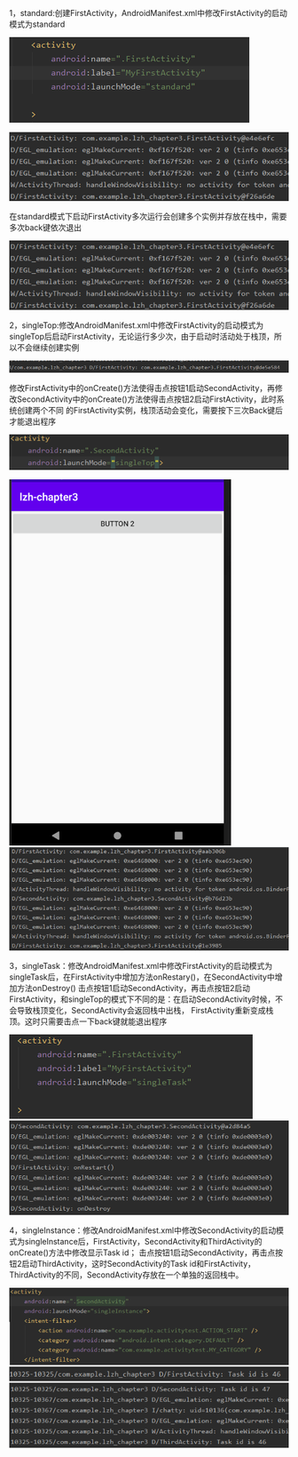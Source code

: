 1，standard:创建FirstActivity，AndroidManifest.xml中修改FirstActivity的启动模式为standard

![](https://github.com/l934799376/2018118103_Android/blob/master/lzhchapter3/%E6%88%AA%E5%9B%BE/2.png)

![](https://github.com/l934799376/2018118103_Android/blob/master/lzhchapter3/%E6%88%AA%E5%9B%BE/1.png)

在standard模式下启动FirstActivity多次运行会创建多个实例并存放在栈中，需要多次back键依次退出

![](https://github.com/l934799376/2018118103_Android/blob/master/lzhchapter3/%E6%88%AA%E5%9B%BE/3.png)

2，singleTop:修改AndroidManifest.xml中修改FirstActivity的启动模式为singleTop后启动FirstActivity，无论运行多少次，由于启动时活动处于栈顶，所以不会继续创建实例

![](https://github.com/l934799376/2018118103_Android/blob/master/lzhchapter3/%E6%88%AA%E5%9B%BE/4.png)

修改FirstActivity中的onCreate()方法使得击点按钮1启动SecondActivity，再修改SecondActivity中的onCreate()方法使得击点按钮2启动FirstActivity，此时系统创建两个不同
的FirstActivity实例，栈顶活动会变化，需要按下三次Back键后才能退出程序

![](https://github.com/l934799376/2018118103_Android/blob/master/lzhchapter3/%E6%88%AA%E5%9B%BE/7.png)

![](https://github.com/l934799376/2018118103_Android/blob/master/lzhchapter3/%E6%88%AA%E5%9B%BE/5.png)
![](https://github.com/l934799376/2018118103_Android/blob/master/lzhchapter3/%E6%88%AA%E5%9B%BE/6.png)

3，singleTask：修改AndroidManifest.xml中修改FirstActivity的启动模式为singleTask后，在FirstActivity中增加方法onRestary()，在SecondActivity中增加方法onDestroy()
   击点按钮1启动SecondActivity，再击点按钮2启动FirstActivity，和singleTop的模式下不同的是：在启动SecondActivity时候，不会导致栈顶变化，SecondActivity会返回栈中出栈，
   FirstActivity重新变成栈顶。这时只需要击点一下back键就能退出程序
   
![](https://github.com/l934799376/2018118103_Android/blob/master/lzhchapter3/%E6%88%AA%E5%9B%BE/9.png)
![](https://github.com/l934799376/2018118103_Android/blob/master/lzhchapter3/%E6%88%AA%E5%9B%BE/8.png)

4，singleInstance：修改AndroidManifest.xml中修改SecondActivity的启动模式为singleInstance后，FirstActivity，SecondActivity和ThirdActivity的onCreate()方法中修改显示Task id；
   击点按钮1启动SecondActivity，再击点按钮2启动ThirdActivity，这时SecondActivity的Task id和FirstActivity，ThirdActivity的不同，SecondActivity存放在一个单独的返回栈中。
 
 ![](https://github.com/l934799376/2018118103_Android/blob/master/lzhchapter3/%E6%88%AA%E5%9B%BE/12.png)
 ![](https://github.com/l934799376/2018118103_Android/blob/master/lzhchapter3/%E6%88%AA%E5%9B%BE/10.png)
 ![](https://github.com/l934799376/2018118103_Android/blob/master/lzhchapter3/%E6%88%AA%E5%9B%BE/11.png)
